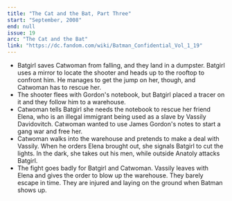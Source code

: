 ```yaml
---
title: "The Cat and the Bat, Part Three"
start: "September, 2008"
end: null
issue: 19
arc: "The Cat and the Bat"
link: "https://dc.fandom.com/wiki/Batman_Confidential_Vol_1_19"
---
```


- Batgirl saves Catwoman from falling, and they land in a dumpster. Batgirl uses a mirror to locate the shooter and heads up to the rooftop to confront him. He manages to get the jump on her, though, and Catwoman has to rescue her.
- The shooter flees with Gordon's notebook, but Batgirl placed a tracer on it and they follow him to a warehouse.
- Catwoman tells Batgirl she needs the notebook to rescue her friend Elena, who is an illegal immigrant being used as a slave by Vassily Davidovitch. Catwoman wanted to use James Gordon's notes to start a gang war and free her.
- Catwoman walks into the warehouse and pretends to make a deal with Vassily. When he orders Elena brought out, she signals Batgirl to cut the lights. In the dark, she takes out his men, while outside Anatoly attacks Batgirl.
- The fight goes badly for Batgirl and Catwoman. Vassily leaves with Elena and gives the order to blow up the warehouse. They barely escape in time. They are injured and laying on the ground when Batman shows up.
